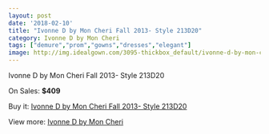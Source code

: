 ```yaml
---
layout: post
date: '2018-02-10'
title: "Ivonne D by Mon Cheri Fall 2013- Style 213D20"
category: Ivonne D by Mon Cheri
tags: ["demure","prom","gowns","dresses","elegant"]
image: http://img.idealgown.com/3095-thickbox_default/ivonne-d-by-mon-cheri-fall-2013-style-213d20.jpg
---
```

Ivonne D by Mon Cheri Fall 2013- Style 213D20

On Sales: **$409**
<a href="https://www.idealgown.com/en/ivonne-d-by-mon-cheri/1484-ivonne-d-by-mon-cheri-fall-2013-style-213d20.html"><amp-img layout="responsive" width="600" height="600" src="//img.idealgown.com/3095-thickbox_default/ivonne-d-by-mon-cheri-fall-2013-style-213d20.jpg" alt="Ivonne D by Mon Cheri Fall 2013- Style 213D20 0" /></a>
<a href="https://www.idealgown.com/en/ivonne-d-by-mon-cheri/1484-ivonne-d-by-mon-cheri-fall-2013-style-213d20.html"><amp-img layout="responsive" width="600" height="600" src="//img.idealgown.com/3096-thickbox_default/ivonne-d-by-mon-cheri-fall-2013-style-213d20.jpg" alt="Ivonne D by Mon Cheri Fall 2013- Style 213D20 1" /></a>

Buy it: [Ivonne D by Mon Cheri Fall 2013- Style 213D20](https://www.idealgown.com/en/ivonne-d-by-mon-cheri/1484-ivonne-d-by-mon-cheri-fall-2013-style-213d20.html "Ivonne D by Mon Cheri Fall 2013- Style 213D20")

View more: [Ivonne D by Mon Cheri](https://www.idealgown.com/en/22-ivonne-d-by-mon-cheri "Ivonne D by Mon Cheri")